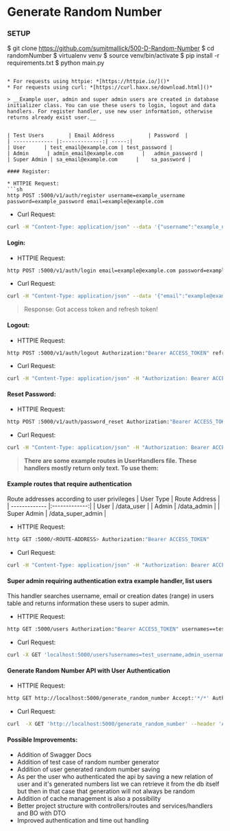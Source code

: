 # Generate Random Number

### SETUP
$ git clone https://github.com/sumitmallick/500-D-Random-Number
$ cd randomNumber
$ virtualenv venv
$ source venv/bin/activate
$ pip install -r requirements.txt
$ python main.py
```

* For requests using httpie: *[https://httpie.io/]()*
* For requests using curl: *[https://curl.haxx.se/download.html]()*

> __Example user, admin and super admin users are created in database initializer class. You can use these users to login, logout and data handlers. For register handler, use new user information, otherwise returns already exist user.__


| Test Users        | Email Address           | Password  |
| ------------- |:-------------:| -----:|
| User      | test_email@example.com | test_password |
| Admin      | admin_email@example.com      |   admin_password |
| Super Admin | sa_email@example.com      |    sa_password |

#### Register:

* HTTPIE Request:
```sh
http POST :5000/v1/auth/register username=example_username password=example_password email=example@example.com
```
* Curl Request:
```sh
curl -H "Content-Type: application/json" --data '{"username":"example_name","password":"example_password", "email":"example@example.com"}' http://localhost:5000/v1/auth/register
```

#### Login:
* HTTPIE Request:
```sh
http POST :5000/v1/auth/login email=example@example.com password=example_password
```
* Curl Request:
```sh
curl -H "Content-Type: application/json" --data '{"email":"example@example.com", "password":"example_password"}' http://localhost:5000/v1/auth/login
```

> Response: Got access token and refresh token!


#### Logout:
* HTTPIE Request:
```sh
http POST :5000/v1/auth/logout Authorization:"Bearer ACCESS_TOKEN" refresh_token=REFRESH_TOKEN
```
* Curl Request:
```sh
curl -H "Content-Type: application/json" -H "Authorization: Bearer ACCESS_TOKEN" --data '{"refresh_token":"REFRESH_TOKEN"}' http://localhost:5000/v1/auth/logout
```

#### Reset Password:
* HTTPIE Request:
```sh
http POST :5000/v1/auth/password_reset Authorization:"Bearer ACCESS_TOKEN" old_pass=<OLD-PASSWORD> new_pass=<NEW-PASSWORD>
```
* Curl Request:
```sh
curl -H "Content-Type: application/json" -H "Authorization: Bearer ACCESS_TOKEN" --data '{"old_pass":"OLD-PASSWORD", "new_pass":"NEW-PASSWORD"}' http://localhost:5000/v1/auth/password_reset
```


>__There are some example routes in UserHandlers file. These handlers mostly return only text. To use them:__


#### Example routes that require authentication
Route addresses according to user privileges 
| User Type        | Route Address           |
| ------------- |:-------------:|
| User      | /data_user |
| Admin      | /data_admin      |
| Super Admin | /data_super_admin      |

* HTTPIE Request:
```sh
http GET :5000/<ROUTE-ADDRESS> Authorization:"Bearer ACCESS_TOKEN"
```
* Curl Request:
```sh
curl -H "Content-Type: application/json" -H "Authorization: Bearer ACCESS_TOKEN" http://localhost:5000/<ROUTE-ADDRESS>
```

#### Super admin requiring authentication extra example handler, list users
This handler searches username, email or creation dates (range) in users table and returns information these users to super admin.
* HTTPIE Request:
```sh
http GET :5000/users Authorization:"Bearer ACCESS_TOKEN" usernames==test_username,admin_username emails==test_email@example.com,admin_email@example.com start_date==01.01.1990 end_date==01.01.2050
```
* Curl Request:
```sh
curl -X GET 'localhost:5000/users?usernames=test_username,admin_username&emails=test_email@example.com,admin_email@example.com&start_date=01.01.1990&end_date=01.01.2050' -H "Content-Type: application/json" -H "Authorization: Bearer ACCESS_TOKEN" 
```

#### Generate Random Number API with User Authentication

* HTTPIE Request:
```sh
http GET http://localhost:5000/generate_random_number Accept:'*/*' Authorization:'Bearer ACCESS_TOKEN'
```

* Curl Request:
```sh
curl  -X GET 'http://localhost:5000/generate_random_number' --header 'Accept: */*' --header 'Authorization: Bearer ACCESS_TOKEN'
```

#### Possible Improvements:

* Addition of Swagger Docs
* Addition of test case of random number generator
* Addition of user generated random number saving
* As per the user who authenticated the api by saving 
a new relation of user and it's generated numbers list 
we can retrieve it from the db itself but then in that 
case that generation will not always be random
* Addition of cache management is also a possibility
* Better project structure with controllers/routes and services/handlers and BO with DTO
* Improved authentication and time out handling

